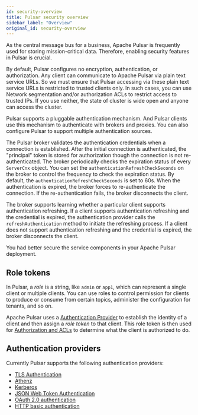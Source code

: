 ```yaml
---
id: security-overview
title: Pulsar security overview
sidebar_label: "Overview"
original_id: security-overview
---
```


As the central message bus for a business, Apache Pulsar is frequently used for storing mission-critical data. Therefore, enabling security features in Pulsar is crucial.

By default, Pulsar configures no encryption, authentication, or authorization. Any client can communicate to Apache Pulsar via plain text service URLs. So we must ensure that Pulsar accessing via these plain text service URLs is restricted to trusted clients only. In such cases, you can use Network segmentation and/or authorization ACLs to restrict access to trusted IPs. If you use neither, the state of cluster is wide open and anyone can access the cluster.

Pulsar supports a pluggable authentication mechanism. And Pulsar clients use this mechanism to authenticate with brokers and proxies. You can also configure Pulsar to support multiple authentication sources.

The Pulsar broker validates the authentication credentials when a connection is established. After the initial connection is authenticated, the "principal" token is stored for authorization though the connection is not re-authenticated. The broker periodically checks the expiration status of every `ServerCnx` object. You can set the `authenticationRefreshCheckSeconds` on the broker to control the frequency to check the expiration status. By default, the `authenticationRefreshCheckSeconds` is set to 60s. When the authentication is expired, the broker forces to re-authenticate the connection. If the re-authentication fails, the broker disconnects the client.

The broker supports learning whether a particular client supports authentication refreshing. If a client supports authentication refreshing and the credential is expired, the authentication provider calls the `refreshAuthentication` method to initiate the refreshing process. If a client does not support authentication refreshing and the credential is expired, the broker disconnects the client.

You had better secure the service components in your Apache Pulsar deployment.

## Role tokens

In Pulsar, a *role* is a string, like `admin` or `app1`, which can represent a single client or multiple clients. You can use roles to control permission for clients to produce or consume from certain topics, administer the configuration for tenants, and so on.

Apache Pulsar uses a [Authentication Provider](#authentication-providers) to establish the identity of a client and then assign a *role token* to that client. This role token is then used for [Authorization and ACLs](security-authorization) to determine what the client is authorized to do.

## Authentication providers

Currently Pulsar supports the following authentication providers:

- [TLS Authentication](security-tls-authentication)
- [Athenz](security-athenz)
- [Kerberos](security-kerberos)
- [JSON Web Token Authentication](security-jwt)
- [OAuth 2.0 authentication](security-oauth2)
- [HTTP basic authentication](security-basic-auth)



